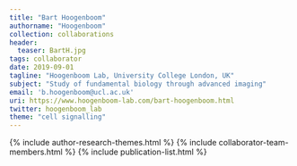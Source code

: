 ```yaml
---
title: "Bart Hoogenboom"
authorname: "Hoogenboom"
collection: collaborations
header:
  teaser: BartH.jpg
tags: collaborator
date: 2019-09-01
tagline: "Hoogenboom Lab, University College London, UK"
subject: "Study of fundamental biology through advanced imaging"
email: 'b.hoogenboom@ucl.ac.uk'
uri: https://www.hoogenboom-lab.com/bart-hoogenboom.html
twitter: hoogenboom_lab
theme: "cell signalling"
---
```

<p align= "justify">

{% include author-research-themes.html %}
{% include collaborator-team-members.html %}
{% include publication-list.html %}

